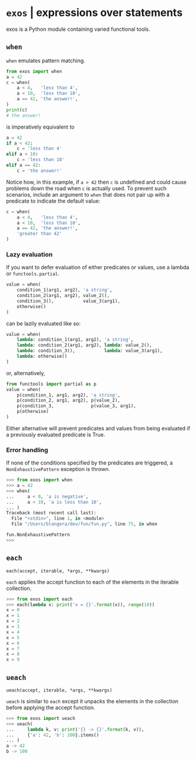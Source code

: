 # `exos` | **ex**pressions **o**ver **s**tatements

exos is a Python module containing varied functional tools.

## `when`
`when` emulates pattern matching.

```python
from exos import when
a = 42
c = when(
    a < 4,   'less than 4',
    a < 10,  'less than 10',
    a == 42, 'the answer!',
)
print(c)
# the answer!
```
is imperatively equivalent to
```python
a = 42
if a < 42:
    c = 'less than 4'
elif a < 10:
    c = 'less than 10'
elif a == 42:
    c = 'the answer!'
```

Notice how, in this example, if `a > 42` then `c` is undefined and could cause
problems down the road when `c` is actually used. To prevent such scenarios,
include an argument to `when` that does not pair up with a predicate to
indicate the default value:
```python
c = when(
    a < 4,   'less than 4',
    a < 10,  'less than 10',
    a == 42, 'the answer!',
    'greater than 42'
)
```

### Lazy evaluation

If you want to defer evaluation of either predicates or values, use a lambda or `functools.partial`.

```python
value = when(
    condition_1(arg1, arg2), 'a string',
    condition_2(arg1, arg2), value_2(),
    condition_3(),           value_3(arg1),
    otherwise()
)
```
can be lazily evaluated like so:
```python
value = when(
    lambda: condition_1(arg1, arg2), 'a string',
    lambda: condition_2(arg1, arg2), lambda: value_2(),
    lambda: condition_3(),           lambda: value_3(arg1),
    lambda: otherwise()
)
```
or, alternatively,
```python
from functools import partial as p
value = when(
    p(condition_1, arg1, arg2), 'a string',
    p(condition_2, arg1, arg2), p(value_2),
    p(condition_3,              p(value_3, arg1),
    p(otherwise)
)
```

Either alternative will prevent predicates and values from being evaluated
if a previously evaluated predicate is True.

### Error handling

If none of the conditions specified by the predicates are triggered, a
`NonExhaustivePattern` exception is thrown.

```python
>>> from exos import when
>>> a = 42
>>> when(
...     a < 0, 'a is negative',
...     a < 10, 'a is less than 10',
... )
Traceback (most recent call last):
  File "<stdin>", line 1, in <module>
  File "/Users/blangera/dev/fun/fun.py", line 75, in when

fun.NonExhaustivePattern
>>>
```

## `each`

`each(accept, iterable, *args, **kwargs)`

`each` applies the accept function to each of the elements in the iterable
collection.

```python
>>> from exos import each
>>> each(lambda x: print('x = {}'.format(x)), range(10))
x = 0
x = 1
x = 2
x = 3
x = 4
x = 5
x = 6
x = 7
x = 8
x = 9
```

## `ueach`

`ueach(accept, iterable, *args, **kwargs)`

`ueach` is similar to `each` except it unpacks the elements in the collection
before applying the accept function.

```python
>>> from exos import ueach
>>> ueach(
...     lambda k, v: print('{} -> {}'.format(k, v)),
...     {'a': 42, 'b': 100}.items()
... )
a -> 42
b -> 100
```

